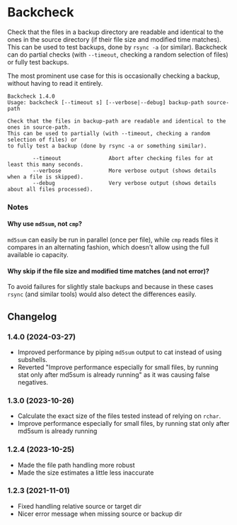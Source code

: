 # Backcheck

Check that the files in a backup directory are readable and identical to the ones in the source directory (if their file size and modified time matches). This can be used to test backups, done by `rsync -a` (or similar). Backcheck can do partial checks (with `--timeout`, checking a random selection of files) or fully test backups.

The most prominent use case for this is occasionally checking a backup, without having to read it entirely.


```
Backcheck 1.4.0
Usage: backcheck [--timeout s] [--verbose|--debug] backup-path source-path

Check that the files in backup-path are readable and identical to the ones in source-path.
This can be used to partially (with --timeout, checking a random selection of files) or 
to fully test a backup (done by rsync -a or something similar).

        --timeout               Abort after checking files for at least this many seconds.
        --verbose               More verbose output (shows details when a file is skipped).
        --debug                 Very verbose output (shows details about all files processed).
```

### Notes
#### Why use `md5sum`, not `cmp`?
`md5sum` can easily be run in parallel (once per file), while `cmp` reads files it compares in an alternating fashion, which doesn't allow using the full available io capacity.

#### Why skip if the file size and modified time matches (and not error)?
To avoid failures for slightly stale backups and because in these cases `rsync` (and similar tools) would also detect the differences easily.

## Changelog
### 1.4.0 (2024-03-27)
* Improved performance by piping `md5sum` output to cat instead of using subshells.
* Reverted "Improve performance especially for small files, by running stat only after md5sum is already running" as it was causing false negatives.

### 1.3.0 (2023-10-26)
* Calculate the exact size of the files tested instead of relying on `rchar`.
* Improve performance especially for small files, by running stat only after md5sum is already running

### 1.2.4 (2023-10-25)
* Made the file path handling more robust
* Made the size estimates a little less inaccurate

### 1.2.3 (2021-11-01)
* Fixed handling relative source or target dir
* Nicer error message when missing source or backup dir
